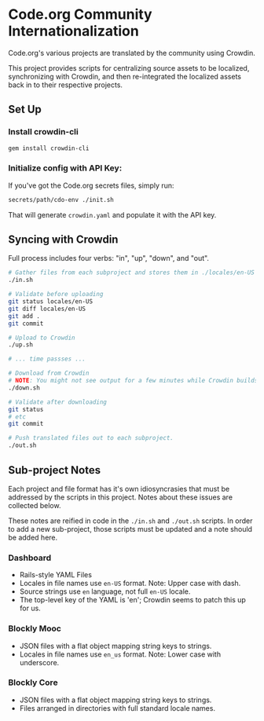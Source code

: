 # Code.org Community Internationalization

Code.org's various projects are translated by the community using Crowdin.

This project provides scripts for centralizing source assets to be localized,
synchronizing with Crowdin, and then re-integrated the localized assets back
in to their respective projects.


## Set Up

### Install crowdin-cli

```bash
gem install crowdin-cli
```

### Initialize config with API Key:

If you've got the Code.org secrets files, simply run:

```bash
secrets/path/cdo-env ./init.sh
```

That will generate `crowdin.yaml` and populate it with the API key.


## Syncing with Crowdin

Full process includes four verbs: "in", "up", "down", and "out".

```bash
# Gather files from each subproject and stores them in ./locales/en-US
./in.sh

# Validate before uploading
git status locales/en-US
git diff locales/en-US
git add .
git commit

# Upload to Crowdin
./up.sh

# ... time passses ...

# Download from Crowdin
# NOTE: You might not see output for a few minutes while Crowdin builds.
./down.sh

# Validate after downloading
git status
# etc
git commit

# Push translated files out to each subproject.
./out.sh


```


## Sub-project Notes

Each project and file format has it's own idiosyncrasies that must be addressed
by the scripts in this project. Notes about these issues are collected below.

These notes are reified in code in the `./in.sh` and `./out.sh` scripts.  In
order to add a new sub-project, those scripts must be updated and a note should
be added here.

### Dashboard

- Rails-style YAML Files
- Locales in file names use `en-US` format. Note: Upper case with dash.
- Source strings use `en` language, not full `en-US` locale.
- The top-level key of the YAML is 'en'; Crowdin seems to patch this up for us.

### Blockly Mooc

- JSON files with a flat object mapping string keys to strings.
- Locales in file names use `en_us` format. Note: Lower case with underscore.

### Blockly Core

- JSON files with a flat object mapping string keys to strings.
- Files arranged in directories with full standard locale names.
